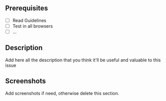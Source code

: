 ## Prerequisites

- [ ] Read Guidelines
- [ ] Test in all browsers
- [ ] ...

## Description

Add here all the description that you think it'll be useful and valuable to this issue

## Screenshots

Add screenshots if need, otherwise delete this section.